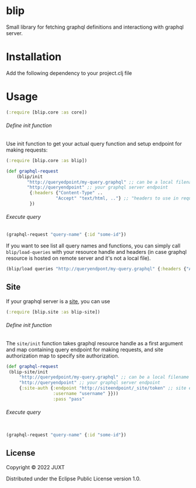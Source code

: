 # blip

Small library for fetching graphql definitions and interactiong with graphql server.

# Installation

Add the following dependency to your project.clj file

# Usage

```clj
(:require [blip.core :as core])
```

###### Define init function

Use init function to get your actual query function and setup endpoint for making requests: 

```clj
(:require [blip.core :as blip])
```

```clj
(def graphql-request 
	(blip/init 
		"http://queryedpoint/my-query.graphql" ;; can be a local filename or remote URI
		"http://queryendpoint" ;; your graphql server endpoint
		 {:headers {"Content-Type" ..
	               "Accept" "text/html, .."} ;; "headers to use in requests, eq actuall query/mutation requests"
		 })
```

###### Execute query

```clj
(graphql-request "query-name" {:id "some-id"}) 
```

If you want to see list all query names and functions, you can simply call `blip/load-queries` with your resource handle and headers (in case graphql resource is hosted on remote server and it's not a local file).

```clj
(blip/load queries "http://queryendpont/my-query.graphql" {:headers {"Accept" "text/html"}})) ;; 
```


## Site 

If your graphql server is a [site](https://github.com/juxt/site), you can use 

```clj
(:require [blip.site :as blip-site])

```
###### Define init function

The `site/init` function takes graphql resource handle as a first argument and map containing query endpoint for making requests, and site authorization map to specify site authorization.

```clj
(def graphql-request
 (blip-site/init
	 "http://queryedpoint/my-query.graphql" ;; can be a local filename or remote URI"
	 "http://queryendpoint" ;; your graphql server endpoint
	 {:site-auth {:endpoint "http://siteendpoint/_site/token" ;; site endpoint to retrieve a token
                  :username "username" }}))
	              :pass "pass"
```

###### Execute query

```clj

(graphql-request "query-name" {:id "some-id"}) 

```

## License

Copyright © 2022 JUXT

Distributed under the Eclipse Public License version 1.0.
